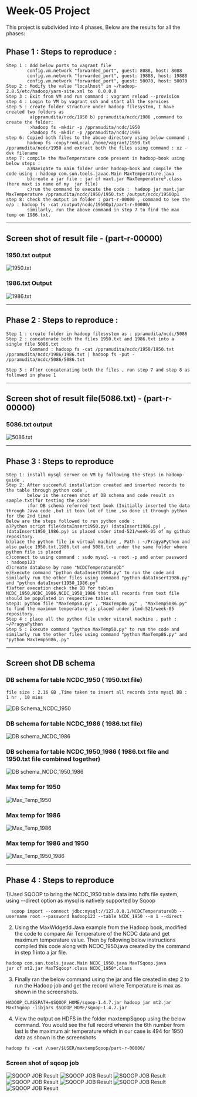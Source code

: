  # Week-05 Project

This project is subdivided into 4 phases, Below are the results for all the phases:

## Phase 1 : Steps to reproduce :

```
Step 1 : Add below ports to vagrant file
        config.vm.network "forwarded_port", guest: 8088, host: 8088 
        config.vm.network "forwarded_port", guest: 19888, host: 19888 
        config.vm.network "forwarded_port", guest: 50070, host: 50070
Step 2 : Modify the value "localhost" in ~/hadoop-2.8.5/etc/hadoop/yarn-site.xml to  0.0.0.0    
Step 3 : Exit from VM and run command : vagrant reload --provision
step 4 : Login to VM by vagrant ssh and start all the services
step 5 : create folder structure under hadoop filesystem, I have created two folders as 
         a)ppramudita/ncdc/1950 b) ppramudita/ncdc/1986 ,command to create the folder:
         >hadoop fs -mkdir -p /ppramudita/ncdc/1950 
         >hadoop fs -mkdir -p /ppramudita/ncdc/1986
step 6: Copied both files to the above directory using below command :
        hadoop fs -copyFromLocal /home/vagrant/1950.txt /ppramudita/ncdc/1950 and extract both the files using command : xz -dvk filename
step 7: compile the MaxTemperature code present in hadoop-book using below steps :
        a)Navigate to main folder under hadoop-book and compile the code using : hadoop com.sun.tools.javac.Main MaxTemperature.java
        b)create a jar file : jar cf maxt.jar MaxTemperature*.class  (here maxt is name of my  jar file)
        c)run the command to execute the code :  hadoop jar maxt.jar MaxTemperature /ppramudita/ncdc/1950/1950.txt /output/ncdc/1950Op1
step 8: check the output in folder : part-r-00000 , command to see the o/p : hadoop fs -cat /output/ncdc/1950Op1/part-r-00000/
        similarly, run the above command in step 7 to find the max temp on 1986.txt.
```       
---
## Screen shot of result file - (part-r-00000)

### 1950.txt output
![1950.txt](/images/1950.PNG "1950")

### 1986.txt Output
![1986.txt](/images/1986.PNG "1986")

---

## Phase 2 : Steps to reproduce :

```
Step 1 : create folder in hadoop filesystem as : ppramudita/ncdc/5086
Step 2 : concatenate both the files 1950.txt and 1986.txt into a single file 5086.txt
         Command : hadoop fs -cat /ppramudita/ncdc/1950/1950.txt /ppramudita/ncdc/1986/1986.txt | hadoop fs -put - /ppramudita/ncdc/5086/5086.txt
         
Step 3 : After concatenating both the files , run step 7 and step 8 as followed in phase 1

```
---
## Screen shot of result file(5086.txt) - (part-r-00000)

### 5086.txt output
![5086.txt](/images/5086.PNG "5086")

---
## Phase 3 : Steps to reproduce

```
Step 1: install mysql server on VM by following the steps in hadoop-guide ,
Step 2: After succeeful installation created and inserted records to the table through python code , 
        below is the screen shot of DB schema and code result on sample.txt(for testing the code) 
        :for DB schema referred text book (Initially inserted the data through Java code ,but it took lot of time ,so done it through python for the 2nd time)
Below are the steps followed to run python code :
a)Python script file(dataInsert1950.py) (dataInsert1986.py) ,(dataInsert1950_1986.py) is placed under itmd-521/week-05 of my github repository.
b)place the python file in virtual machine , Path : ~/PragyaPython and also palce 1950.txt,1986.txt and 5086.txt under the same folder where python file is placed
c)connect to using command : sudo mysql -u root -p and enter password : hadoop123
d)create database by name "NCDCTemperatureDb"
e)Execute command "python dataInsert1950.py" to run the code and similarly run the other files using command "python dataInsert1986.py" and "python dataInsert1950_1986.py"
f)after execution check the DB for tables NCDC_1950,NCDC_1986,NCDC_1950_1986 that all records from text file should be populated in respective tables.
Step3: python file "MaxTemp50.py" , "MaxTemp86.py" , "MaxTemp5086.py" to find the maximum temperature is placed under itmd-521/week-05 repository.
Step 4 : place all the python file under vitural machine , path : ~/PragyaPython
Step 5 : Execute command "python MaxTemp50.py" to run the code and similarly run the other files using command "python MaxTemp86.py" and "python MaxTemp5086,.py"

```
---
## Screen shot DB schema

### DB schema for table NCDC_1950 ( 1950.txt file) 
    file size : 2.16 GB ,Time taken to insert all records into mysql DB : 1 hr , 10 mins
![DB Schema_NCDC_1950](/images/1950_Schema.PNG "1950_Schema") 

### DB schema for table NCDC_1986 ( 1986.txt file) 
![DB schema_NCDC_1986](/images/1986_Schema.PNG "1986_Schema") 

### DB schema for table NCDC_1950_1986 ( 1986.txt file and 1950.txt file combined together) 
![DB schema_NCDC_1950_1986](/images/5086_Schema.PNG "5086_Schema.PNG") 


### Max temp for 1950
![Max_Temp_1950](/images/MaxTemp1950.PNG "MaxTemp1950") 

### Max temp for 1986
![Max_Temp_1986](/images/MaxTemp1986.PNG "MaxTemp1986.PNG")

### Max temp for 1986 and 1950
![Max_Temp_1950_1986](/images/MaxTemp5086.PNG "MaxTemp5086")


---

## Phase 4 : Steps to reproduce


1)Used SQOOP to bring the NCDC_1950 table data into hdfs file system, using --direct option as mysql is natively supported by Sqoop
```
  sqoop import --connect jdbc:mysql://127.0.0.1/NCDCTemperatureDb --username root --password hadoop123 --table NCDC_1950 --m 1 --direct
```
2) Using the MaxWidgetId.Java example from the Hadoop book, modified the code to compare Air Temperature of the NCDC data and get maximum temperature value. Then by following below instructions compiled this code along  with NCDC_1950.java created by the command in step 1 into a jar file.
```
hadoop com.sun.tools.javac.Main NCDC_1950.java MaxTSqoop.java
jar cf mt2.jar MaxTSqoop*.class NCDC_1950*.class
```

3) Finally ran the below command using the jar and file created in step 2 to run the Hadoop job and get the record where Temperature is max as shown in the screenshots.
```
HADOOP_CLASSPATH=$SQOOP_HOME/sqoop-1.4.7.jar hadoop jar mt2.jar MaxTSqoop -libjars $SQOOP_HOME/sqoop-1.4.7.jar
```
4) View the output on HDFS in the folder maxtempSqoop using the below command. You would see the full record wherein the 6th number from last is the maximum air temperature which in our case is 494 for 1950 data as shown in the screenshots
```
hadoop fs -cat /user/$USER/maxtempSqoop/part-r-00000/
```
### Screen shot of sqoop job 
![SQOOP JOB Result](/images/Sqoop1.PNG "Sqoop1")
![SQOOP JOB Result](/images/Sqoop2.PNG "Sqoop2")
![SQOOP JOB Result](/images/Sqoop3.PNG "Sqoop3")
![SQOOP JOB Result](/images/Sqoop4.PNG "Sqoop4")
![SQOOP JOB Result](/images/Sqoop5.PNG "Sqoop5")
![SQOOP JOB Result](/images/Sqoop6.PNG "Sqoop6")
![SQOOP JOB Result](/images/Sqoop7.PNG "Sqoop7")






  
